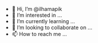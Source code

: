 - 👋 Hi, I’m @ilhamapik
- 👀 I’m interested in ...
- 🌱 I’m currently learning ...
- 💞️ I’m looking to collaborate on ...
- 📫 How to reach me ...

<!---
ilhamapik/ilhamapik is a ✨ special ✨ repository because its `README.md` (this file) appears on your GitHub profile.
You can click the Preview link to take a look at your changes.
--->
